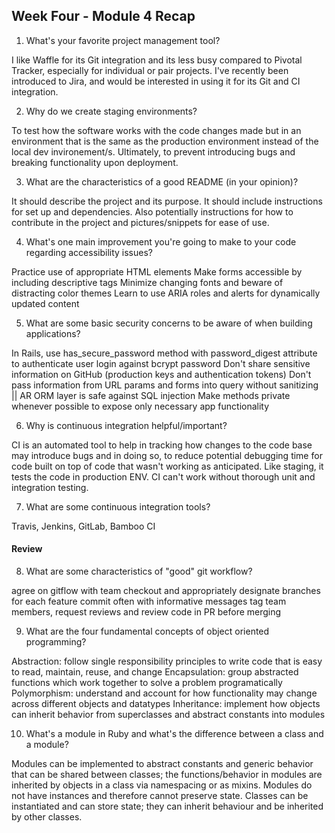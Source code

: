 ## Week Four - Module 4 Recap

1. What's your favorite project management tool?

I like Waffle for its Git integration and its less busy compared to Pivotal Tracker, especially for individual or pair projects. I've recently been introduced to Jira, and would be interested in using it for its Git and CI integration.  

2. Why do we create staging environments?

To test how the software works with the code changes made but in an environment that is the same as the production environment instead of the local dev invironement/s. Ultimately, to prevent introducing bugs and breaking functionality upon deployment.

3. What are the characteristics of a good README (in your opinion)?

It should describe the project and its purpose. It should include instructions for set up and dependencies. Also potentially instructions for how to contribute in the project and pictures/snippets for ease of use. 

4. What's one main improvement you're going to make to your code regarding accessibility issues?

Practice use of appropriate HTML elements
Make forms accessible by including descriptive tags
Minimize changing fonts and beware of distracting color themes
Learn to use ARIA roles and alerts for dynamically updated content

5. What are some basic security concerns to be aware of when building applications?

In Rails, use has_secure_password method with password_digest attribute to authenticate user login against bcrypt password 
Don't share sensitive information on GitHub (production keys and authentication tokens)
Don't pass information from URL params and forms into query without sanitizing || AR ORM layer is safe against SQL injection
Make methods private whenever possible to expose only necessary app functionality

6. Why is continuous integration helpful/important?

CI is an automated tool to help in tracking how changes to the code base may introduce bugs and in doing so, to reduce potential debugging time for code built on top of code that wasn't working as anticipated. Like staging, it tests the code in production ENV. CI can't work without thorough unit and integration testing.

7. What are some continuous integration tools?

Travis, Jenkins, GitLab, Bamboo CI

#### Review  

8. What are some characteristics of "good" git workflow?

agree on gitflow with team
checkout and appropriately designate branches for each feature
commit often with informative messages
tag team members, request reviews and review code in PR before merging

9. What are the four fundamental concepts of object oriented programming?

Abstraction: follow single responsibility principles to write code that is easy to read, maintain, reuse, and change
Encapsulation: group abstracted functions which work together to solve a problem programatically 
Polymorphism: understand and account for how functionality may change across different objects and datatypes
Inheritance: implement how objects can inherit behavior from superclasses and abstract constants into modules

10. What's a module in Ruby and what's the difference between a class and a module?

Modules can be implemented to abstract constants and generic behavior that can be shared between classes; the functions/behavior in modules are inherited by objects in a class via namespacing or as mixins. Modules do not have instances and therefore cannot preserve state. Classes can be instantiated and can store state; they can inherit behaviour and be inherited by other classes. 
